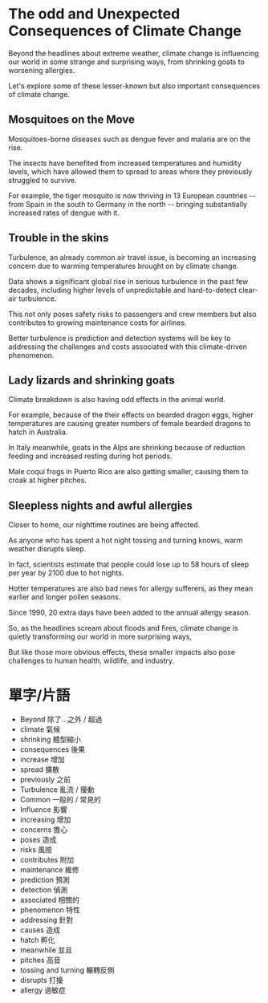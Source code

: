 # The odd and Unexpected Consequences of Climate Change

Beyond the headlines about extreme weather, climate change is influencing our world in some strange and surprising ways, from shrinking goats to worsening allergies.
<!-- 除了有關極端天氣的新聞頭條之外，氣候變遷還以一些奇怪而令人驚訝的方式影響著我們的世界，從山羊體型縮小到過敏症狀加劇 -->

Let's explore some of these lesser-known but also important consequences of climate change.
<!-- 讓我們來探討一下氣候變遷的一些鮮為人知但同樣重要的後果 -->

## Mosquitoes on the Move

Mosquitoes-borne diseases such as dengue fever and malaria are on the rise.
<!-- 登革熱、瘧疾等由蚊子傳播的疾病日益增多。 -->

The insects have benefited from increased temperatures and humidity levels, which have allowed them to spread to areas where they previously struggled to survive.
<!-- 溫度和濕度的升高為昆蟲提供了好處，使它們能夠擴散到以前難以生存的地區 -->

For example, the tiger mosquito is now thriving in 13 European countries -- from Spain in the south to Germany in the north -- bringing substantially increased rates of dengue with it.
<!-- 例如，虎蚊現在在歐洲 13 個國家肆虐——從西班牙南部到德國北部——導致登革熱病例發病率大幅上升 -->

## Trouble in the skins

Turbulence, an already common air travel issue, is becoming an increasing concern due to warming temperatures brought on by climate change.
<!-- 亂流已經是常見的航空旅行問題，由於氣候變遷導致的氣溫升高，亂流變得越來越令人擔憂 -->

Data shows a significant global rise in serious turbulence in the past few decades, including higher levels of unpredictable and hard-to-detect clear-air turbulence.
<!-- 數據顯示，過去幾十年來，全球嚴重湍流顯著增加，包括更高水平的不可預測和難以檢測的晴空湍流 -->

This not only poses safety risks to passengers and crew members but also contributes to growing maintenance costs for airlines.
<!-- 這不僅對乘客和飛行員帶來安全風險，也會加劇航空公司維修成本 -->

Better turbulence is prediction and detection systems will be key to addressing the challenges and costs associated with this climate-driven phenomenon.
<!-- 更好的湍流預測和偵測系統將是解決與這種氣候驅動現象相關的挑戰和成本的關鍵 -->

## Lady lizards and shrinking goats

Climate breakdown is also having odd effects in the animal world.
<!-- 氣候破壞也在動物世界中有奇怪的影響 -->

For example, because of the their effects on bearded dragon eggs, higher temperatures are causing greater numbers of female bearded dragons to hatch in Australia.
<!-- 例如，由於高溫對鬃獅蜥蛋的影響，澳洲越來越多的鬃獅蜥因高溫而孵化為雌性 -->

In Italy meanwhile, goats in the Alps are shrinking because of reduction feeding and increased resting during hot periods.
<!-- 同時，在義大利，阿爾卑斯山的山羊因炎熱時期進食減少和休息時間增加而體型縮小 -->

Male coquí frogs in Puerto Rico are also getting smaller, causing them to croak at higher pitches.
<!-- 在波多黎各，雄性小樹蛙的體型也在變小，導致它們的叫聲音調變得更高 -->

## Sleepless nights and awful allergies

Closer to home, our nighttime routines are being affected.
<!--回到家，我們的夜間生活受到了影響 -->

As anyone who has spent a hot night tossing and turning knows, warm weather disrupts sleep.
<!-- 任何在炎熱的夜晚輾轉反側的人都知道，溫暖的天氣會影響睡眠 -->

In fact, scientists estimate that people could lose up to 58 hours of sleep per year by 2100 due to hot nights.
<!-- 事實上，科學家估計，到 2100 年，由於夜晚炎熱，人們每年可能會失去多達 58 小時的睡眠時間 -->

Hotter temperatures are also bad news for allergy sufferers, as they mean earlier and longer pollen seasons.
<!-- 對過敏症患者來說，氣溫升高也是個壞消息，因為這意味著花粉季節會更早、更長。 -->

Since 1990, 20 extra days have been added to the annual allergy season.
<!-- 自 1990 年起，每年的過敏季節增加了 20 天。 -->

So, as the headlines scream about floods and fires, climate change is quietly transforming our world in more surprising ways,
<!-- 因此，當新聞頭條報導洪水和火災時，氣候變遷正在以更令人驚訝的方式悄悄改變著我們的世界 -->

But like those more obvious effects, these smaller impacts also pose challenges to human health, wildlife, and industry.
<!-- 但與那些更明顯的影響一樣，這些較小的影響也對人類健康、野生動物和工業構成了挑戰 -->

# 單字/片語

- Beyond 除了...之外 / 超過
- climate 氣候
- shrinking 體型縮小
- consequences 後果
- increase 增加
- spread 擴散
- previously 之前
- Turbulence 亂流 / 擾動
- Common 一般的 / 常見的
- Influence 影響
- increasing 增加
- concerns 擔心
- poses 造成
- risks 風險
- contributes 附加
- maintenance 維修
- prediction 預測
- detection 偵測
- associated 相關的
- phenomenon 特性
- addressing 針對
- causes 造成
- hatch 孵化
- meanwhile 並且
- pitches 高音
- tossing and turning 輾轉反側
- disrupts 打擾
- allergy 過敏症